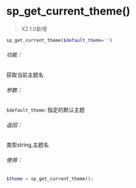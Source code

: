# sp_get_current_theme()

> X2.1.0新增

```php
sp_get_current_theme($default_theme='')
```

###### 功能：

获取当前主题名

###### 参数：
`$default_theme`: 指定的默认主题

###### 返回：

类型string,主题名

###### 使用：
```php
$theme = sp_get_current_theme();
```

